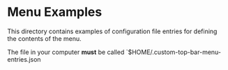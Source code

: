 # Menu Examples
This directory contains examples of configuration file entries for defining the contents of the menu.

The file in your computer **must** be called `$HOME/.custom-top-bar-menu-entries.json

